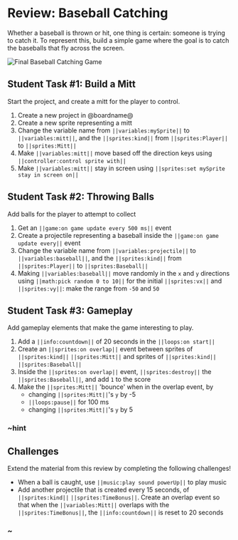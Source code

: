 # Review: Baseball Catching

Whether a baseball is thrown or hit, one thing is certain: someone is trying to catch it. To represent this, build a simple game where the goal is to catch the baseballs that fly across the screen.

![Final Baseball Catching Game](/static/courses/csintro1/review/baseball-catching.gif)

## Student Task #1: Build a Mitt

Start the project, and create a mitt for the player to control.

1. Create a new project in @boardname@
2. Create a new sprite representing a mitt
3. Change the variable name from ``||variables:mySprite||`` to ``||variables:mitt||``, and the ``||sprites:kind||`` from ``||sprites:Player||`` to ``||sprites:Mitt||``
4. Make ``||variables:mitt||`` move based off the direction keys using ``||controller:control sprite with||``
5. Make ``||variables:mitt||`` stay in screen using ``||sprites:set mySprite stay in screen on||``

## Student Task #2: Throwing Balls

Add balls for the player to attempt to collect

1. Get an ``||game:on game update every 500 ms||`` event
2. Create a projectile representing a baseball inside the ``||game:on game update every||`` event
3. Change the variable name from ``||variables:projectile||`` to ``||variables:baseball||``, and the ``||sprites:kind||`` from ``||sprites:Player||`` to ``||sprites:Baseball||``
4. Making ``||variables:baseball||`` move randomly in the ``x`` and ``y`` directions using ``||math:pick random 0 to 10||`` for the initial ``||sprites:vx||`` and ``||sprites:vy||``: make the range from `-50` and `50`

## Student Task #3: Gameplay

Add gameplay elements that make the game interesting to play.

1. Add a ``||info:countdown||`` of 20 seconds in the ``||loops:on start||``
2. Create an ``||sprites:on overlap||`` event between sprites of ``||sprites:kind||`` ``||sprites:Mitt||`` and sprites of ``||sprites:kind||`` ``||sprites:Baseball||``
3. Inside the ``||sprites:on overlap||`` event, ``||sprites:destroy||`` the ``||sprites:Baseball||``, and add `1` to the score
4. Make the ``||sprites:Mitt||`` 'bounce' when in the overlap event, by
    * changing ``||sprites:Mitt||``'s ``y`` by -5
    * ``||loops:pause||`` for 100 ms
    * changing ``||sprites:Mitt||``'s ``y`` by 5

### ~hint

## Challenges

Extend the material from this review by completing the following challenges!

* When a ball is caught, use ``||music:play sound powerUp||`` to play music
* Add another projectile that is created every 15 seconds, of ``||sprites:kind||`` ``||sprites:TimeBonus||``. Create an overlap event so that when the ``||variables:Mitt||`` overlaps with the ``||sprites:TimeBonus||``, the ``||info:countdown||`` is reset to 20 seconds

### ~
